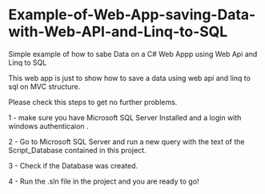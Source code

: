# Example-of-Web-App-saving-Data-with-Web-API-and-Linq-to-SQL
Simple example of how to sabe Data on a C# Web Appp using Web Api and Linq to SQL

This web app is just to show how to save a data using web api and linq to sql on MVC structure.

Please check this steps to get no further problems.

1 - make sure you have Microsoft SQL Server Installed and a login with windows authenticaion .

2 - Go to Microsoft SQL Server and run a new query with the text of the Script_Database contained in this project.

3 - Check if the Database was created.

4 - Run the .sln file in the project and you are ready to go!

